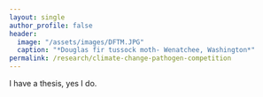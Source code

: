 ```yaml
---
layout: single
author_profile: false
header:
  image: "/assets/images/DFTM.JPG"
  caption: "*Douglas fir tussock moth- Wenatchee, Washington*"
permalink: /research/climate-change-pathogen-competition
---
```


I have a thesis, yes I do.
